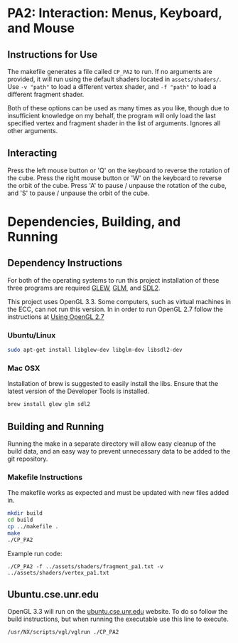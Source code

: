 # PA2: Interaction: Menus, Keyboard, and Mouse

## Instructions for Use
The makefile generates a file called ```CP_PA2``` to run. If no arguments are provided, it will run using the default shaders located in ```assets/shaders/```. Use ```-v "path"``` to load a different vertex shader, and ```-f "path"``` to load a different fragment shader.

Both of these options can be used as many times as you like, though due to insufficient knowledge on my behalf, the program will only load the last specified vertex and fragment shader in the list of arguments. Ignores all other arguments.

## Interacting
Press the left mouse button or 'Q' on the keyboard to reverse the rotation of the cube. Press the right mouse button or 'W' on the keyboard to reverse the orbit of the cube. Press 'A' to pause / unpause the rotation of the cube, and 'S' to pause / unpause the orbit of the cube.


# Dependencies, Building, and Running

## Dependency Instructions
For both of the operating systems to run this project installation of these three programs are required [GLEW](http://glew.sourceforge.net/), [GLM](http://glm.g-truc.net/0.9.7/index.html), and [SDL2](https://wiki.libsdl.org/Tutorials).

This project uses OpenGL 3.3. Some computers, such as virtual machines in the ECC, can not run this version. In in order to run OpenGL 2.7 follow the instructions at [Using OpenGL 2.7](https://github.com/HPC-Vis/computer-graphics/wiki/Using-OpenGL-2.7)

### Ubuntu/Linux
```bash
sudo apt-get install libglew-dev libglm-dev libsdl2-dev
```

### Mac OSX
Installation of brew is suggested to easily install the libs. Ensure that the latest version of the Developer Tools is installed.
```bash
brew install glew glm sdl2
```

## Building and Running
Running the make in a separate directory will allow easy cleanup of the build data, and an easy way to prevent unnecessary data to be added to the git repository.  

### Makefile Instructions 
The makefile works as expected and must be updated with new files added in.

```bash
mkdir build
cd build
cp ../makefile .
make
./CP_PA2
```

Example run code:
```
./CP_PA2 -f ../assets/shaders/fragment_pa1.txt -v ../assets/shaders/vertex_pa1.txt
```

## Ubuntu.cse.unr.edu
OpenGL 3.3 will run on the [ubuntu.cse.unr.edu](https://ubuntu.cse.unr.edu/) website. To do so follow the build instructions, but when running the executable use this line to execute.
```bash
/usr/NX/scripts/vgl/vglrun ./CP_PA2
```
